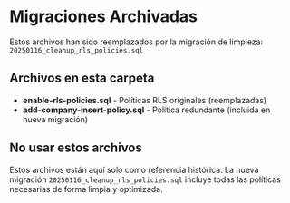 # Migraciones Archivadas

Estos archivos han sido reemplazados por la migración de limpieza:
`20250116_cleanup_rls_policies.sql`

## Archivos en esta carpeta

- **enable-rls-policies.sql** - Políticas RLS originales (reemplazadas)
- **add-company-insert-policy.sql** - Política redundante (incluida en nueva migración)

## No usar estos archivos

Estos archivos están aquí solo como referencia histórica.
La nueva migración `20250116_cleanup_rls_policies.sql` incluye todas
las políticas necesarias de forma limpia y optimizada.
